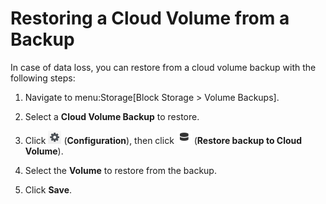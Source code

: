 # Restoring a Cloud Volume from a Backup

In case of data loss, you can restore from a cloud volume backup with
the following steps:

1.  Navigate to menu:Storage\[Block Storage \> Volume Backups\].

2.  Select a **Cloud Volume Backup** to restore.

3.  Click ![Configuration](/images/1847.png) (**Configuration**), then
    click ![Restore backup to Cloud Volume](/images/volume-icon.png)
    (**Restore backup to Cloud Volume**).

4.  Select the **Volume** to restore from the backup.

5.  Click **Save**.
